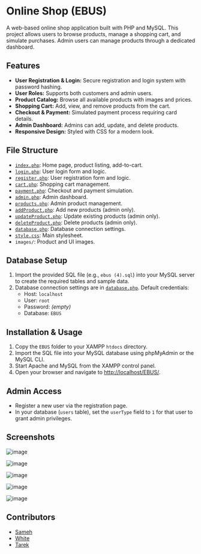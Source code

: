 # Online Shop (EBUS)

A web-based online shop application built with PHP and MySQL. This project allows users to browse products, manage a shopping cart, and simulate purchases. Admin users can manage products through a dedicated dashboard.

## Features

- **User Registration & Login:** Secure registration and login system with password hashing.
- **User Roles:** Supports both customers and admin users.
- **Product Catalog:** Browse all available products with images and prices.
- **Shopping Cart:** Add, view, and remove products from the cart.
- **Checkout & Payment:** Simulated payment process requiring card details.
- **Admin Dashboard:** Admins can add, update, and delete products.
- **Responsive Design:** Styled with CSS for a modern look.

## File Structure

- [`index.php`](index.php): Home page, product listing, add-to-cart.
- [`login.php`](login.php): User login form and logic.
- [`register.php`](register.php): User registration form and logic.
- [`cart.php`](cart.php): Shopping cart management.
- [`payment.php`](payment.php): Checkout and payment simulation.
- [`admin.php`](admin.php): Admin dashboard.
- [`products.php`](products.php): Admin product management.
- [`addProduct.php`](addProduct.php): Add new products (admin only).
- [`updateProduct.php`](updateProduct.php): Update existing products (admin only).
- [`deleteProduct.php`](deleteProduct.php): Delete products (admin only).
- [`database.php`](database.php): Database connection settings.
- [`style.css`](style.css): Main stylesheet.
- `images/`: Product and UI images.

## Database Setup

1. Import the provided SQL file (e.g., `ebus (4).sql`) into your MySQL server to create the required tables and sample data.
2. Database connection settings are in [`database.php`](database.php). Default credentials:
    - Host: `localhost`
    - User: `root`
    - Password: *(empty)*
    - Database: `EBUS`

## Installation & Usage

1. Copy the `EBUS` folder to your XAMPP `htdocs` directory.
2. Import the SQL file into your MySQL database using phpMyAdmin or the MySQL CLI.
3. Start Apache and MySQL from the XAMPP control panel.
4. Open your browser and navigate to [http://localhost/EBUS/](http://localhost/EBUS/).

## Admin Access

- Register a new user via the registration page.
- In your database (`users` table), set the `userType` field to `1` for that user to grant admin privileges.

## Screenshots
![image](https://github.com/user-attachments/assets/d12bf291-e75d-4678-a643-3288b3f68079)

![image](https://github.com/user-attachments/assets/110bba32-80e2-4428-9157-3d91f9ff8ab4)

![image](https://github.com/user-attachments/assets/6f7e133c-2be0-478b-9d04-685a82f3cd9c)

![image](https://github.com/user-attachments/assets/6a804e70-7249-41e1-b9e1-30718dd4b9ca)

![image](https://github.com/user-attachments/assets/577af508-41c9-478a-a202-fb192b60539f)








## Contributors
- [Sameh](https://github.com/sameh625)
- [White](https://github.com/Elabyad247)
- [Tarek](https://github.com/Tarek-Mahm0ud)

